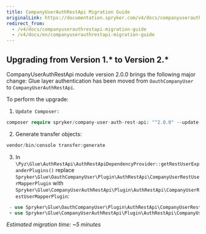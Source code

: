 ```yaml
---
title: CompanyUserAuthRestApi Migration Guide
originalLink: https://documentation.spryker.com/v4/docs/companyuserauthrestapi-migration-guide
redirect_from:
  - /v4/docs/companyuserauthrestapi-migration-guide
  - /v4/docs/en/companyuserauthrestapi-migration-guide
---
```


## Upgrading from Version 1.* to Version 2.*


CompanyUserAuthRestApi module version 2.0.0 brings the following major change:
Glue layer authentication has been moved from `OauthCompanyUser` to `CompanyUserAuthRestApi`.

To perform the upgrade:

1.     Update Composer: 
```php
composer require spryker/company-user-auth-rest-api: "^2.0.0" --update-with-dependencies
```

2.  Generate transfer objects:
```php
vendor/bin/console transfer:generate
```
3.  In `\Pyz\Glue\AuthRestApi\AuthRestApiDependencyProvider::getRestUserExpanderPlugins()` replace `Spryker\Glue\OauthCompanyUser\Plugin\AuthRestApi\CompanyUserRestUserMapperPlugin` with `Spryker\Glue\CompanyUserAuthRestApi\Plugin\AuthRestApi\CompanyUserRestUserMapperPlugin`:

   
```php
 - use Spryker\Glue\OauthCompanyUser\Plugin\AuthRestApi\CompanyUserRestUserMapperPlugin;
 + use Spryker\Glue\CompanyUserAuthRestApi\Plugin\AuthRestApi\CompanyUserRestUserMapperPlugin;
```
*Estimated migration time: ~5 minutes*

